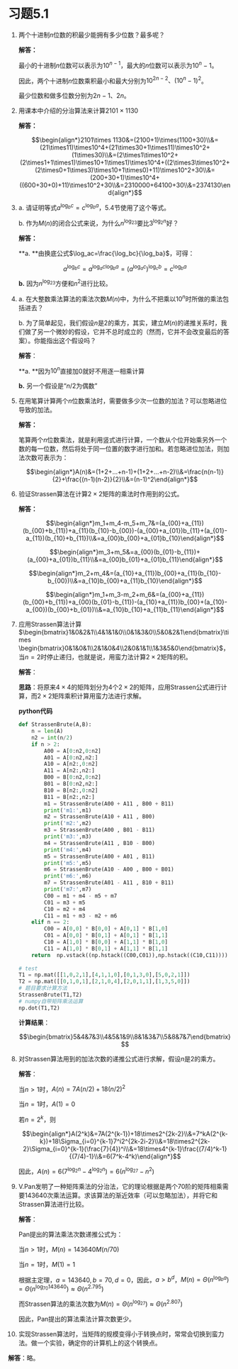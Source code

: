 # 习题5.1 

1. 两个十进制$n$位数的积最少能拥有多少位数？最多呢？

   **解答：**

   最小的十进制$n$位数可以表示为$10^{n-1}$，最大的$n$位数可以表示为$10^n-1$。

   因此，两个十进制$n$位数乘积最小和最大分别为$10^{2n-2}、(10^n-1)^2$。

   最少位数和做多位数分别为$2n-1、2n$。

   

2. 用课本中介绍的分治算法来计算$2101\times 1130$

   **解答：**

   $$\begin{align*}2101\times 1130&=(2100+1)\times(1100+30)\\&=(21\times11)\times10^4+(21\times30+1\times11)\times10^2+(1\times30)\\&=(2\times1\times10^2+(2\times1+1\times1)\times10+1\times1)\times10^4+((2\times3\times10^2+(2\times0+1\times3)\times10+1\times0)+11)\times10^2+30\\&=(200+30+1)\times10^4+((600+30+0)+11)\times10^2+30\\&=2310000+64100+30\\&=2374130\end{align*}$$

3. a. 请证明等式$a^{\log_bc}=c^{\log_ba}$，5.4节使用了这个等式。

   b. 作为$M(n)$的闭合公式来说，为什么$n^{\log_23}$要比$3^{\log_2n}$好？

   **解答：**

   **a. **由换底公式$\log_ac=\frac{\log_bc}{\log_ba}$，可得：

   $$a^{\log_bc}=a^{\log_ac\log_ba}=(a^{\log_ac})^{\log_cb}=c^{\log_ba}$$

   **b.** 因为$n^{\log_23}$方便和$n^2$进行比较。

   

4. a. 在大整数乘法算法的乘法次数$M(n)$中，为什么不把乘以$10^n$时所做的乘法包括进去？

   b. 为了简单起见，我们假设$n$是2的乘方，其实，建立$M(n)$的递推关系时，我们做了另一个微妙的假设，它并不总时成立的（然而，它并不会改变最后的答案）。你能指出这个假设吗？

   **解答**：

   **a. **因为$10^n$直接加0就好不用逐一相乘计算

   **b.** 另一个假设是“$n/2$为偶数”

   

5. 在用笔算计算两个$n$位数乘法时，需要做多少次一位数的加法？可以忽略进位导致的加法。

   **解答：**

   笔算两个$n$位数乘法，就是利用竖式进行计算，一个数从个位开始乘另外一个数的每一位数，然后将处于同一位置的数字进行加和。若忽略进位加法，则加法次数可表示为：

   $$\begin{align*}A(n)&=(1+2+...+n-1)+(1+2+...+n-2)\\&=\frac{n(n-1)}{2}+\frac{(n-1)(n-2)}{2}\\&=(n-1)^2\end{align*}$$

   

6. 验证Strassen算法在计算$2\times 2$矩阵的乘法时作用到的公式。

   **解答：**

   $$\begin{align*}m_1+m_4-m_5+m_7&=(a_{00}+a_{11})(b_{00}+b_{11})+a_{11}(b_{10}-b_{00})-(a_{00}+a_{01})b_{11}+(a_{01}-a_{11})(b_{10}+b_{11})\\&=a_{00}b_{00}+a_{01}b_{10}\end{align*}$$

   $$\begin{align*}m_3+m_5&=a_{00}(b_{01}-b_{11})+(a_{00}+a_{01})b_{11}\\&=a_{00}b_{01}+a_{01}b_{11}\end{align*}$$

   $$\begin{align*}m_2+m_4&=(a_{10}+a_{11})b_{00}+a_{11}(b_{10}-b_{00})\\&=a_{10}b_{00}+a_{11}b_{10}\end{align*}$$

   $$\begin{align*}m_1+m_3-m_2+m_6&=(a_{00}+a_{11})(b_{00}+b_{11})+a_{00}(b_{01}-b_{11})-(a_{10}+a_{11})b_{00}+(a_{10}-a_{00})(b_{00}+b_{01})\\&=a_{10}b_{10}+a_{11}b_{11}\end{align*}$$	

7. 应用Strassen算法计算$\begin{bmatrix}1&0&2&1\\4&1&1&0\\0&1&3&0\\5&0&2&1\end{bmatrix}\times \begin{bmatrix}0&1&0&1\\2&1&0&4\\2&0&1&1\\1&3&5&0\end{bmatrix}$，当$n=2$时停止递归，也就是说，用蛮力法计算$2\times 2$矩阵的积。

   **解答**：

   **思路**：将原来$4\times4$的矩阵划分为4个$2\times2$的矩阵，应用Strassen公式进行计算，而$2\times2$矩阵乘积计算用蛮力法进行求解。

   **python代码**

   ```python
   def StrassenBrute(A,B):
       n = len(A)
       n2 = int(n/2)
       if n > 2:
           A00 = A[0:n2,0:n2]
           A01 = A[0:n2,n2:]
           A10 = A[n2:,0:n2]
           A11 = A[n2:,n2:]
           B00 = B[0:n2,0:n2]
           B01 = B[0:n2,n2:]
           B10 = B[n2:,0:n2]
           B11 = B[n2:,n2:]
           m1 = StrassenBrute(A00 + A11 , B00 + B11)
           print('m1:',m1)
           m2 = StrassenBrute(A10 + A11 , B00)
           print('m2:',m2)
           m3 = StrassenBrute(A00 , B01 - B11)
           print('m3:',m3)
           m4 = StrassenBrute(A11 , B10 - B00)
           print('m4:',m4)
           m5 = StrassenBrute(A00 + A01 , B11)
           print('m5:',m5)
           m6 = StrassenBrute(A10 - A00 , B00 + B01)
           print('m6:',m6)
           m7 = StrassenBrute(A01 - A11 , B10 + B11)
           print('m7:',m7)
           C00 = m1 + m4 - m5 + m7
           C01 = m3 + m5
           C10 = m2 + m4
           C11 = m1 + m3 - m2 + m6
       elif n == 2:
           C00 = A[0,0] * B[0,0] + A[0,1] * B[1,0]
           C01 = A[0,0] * B[0,1] + A[0,1] * B[1,1]
           C10 = A[1,0] * B[0,0] + A[1,1] * B[1,0]
           C11 = A[1,0] * B[0,1] + A[1,1] * B[1,1]
       return  np.vstack((np.hstack((C00,C01)),np.hstack((C10,C11))))
           
   # test
   T1 = np.mat([[1,0,2,1],[4,1,1,0],[0,1,3,0],[5,0,2,1]])
   T2 = np.mat([[0,1,0,1],[2,1,0,4],[2,0,1,1],[1,3,5,0]])
   # 题目要求计算方法
   StrassenBrute(T1,T2)
   # numpy自带矩阵乘法运算
   np.dot(T1,T2)
   ```

   **计算结果**：

   $$\begin{bmatrix}5&4&7&3\\4&5&1&9\\8&1&3&7\\5&8&7&7\end{bmatrix}$$

   

8. 对Strassen算法用到的加法次数的递推公式进行求解，假设$n$是2的乘方。

   **解答**：

   当$n>1$时，$A(n)=7A(n/2)+18(n/2)^2$

   当$n=1$时，$A(1)=0$

   若$n=2^k$，则

   $$\begin{align*}A(2^k)&=7A(2^{k-1})+18\times2^{2k-2}\\&=7^kA(2^{k-k})+18\Sigma_{i=0}^{k-1}7^i2^{2k-2i-2}\\&=18\times2^{2k-2}\Sigma_{i=0}^{k-1}(\frac{7}{4})^i\\&=18\times4^{k-1}\frac{(7/4)^k-1}{(7/4)-1}\\&=6(7^k-4^k)\end{align*}$$

   因此，$A(n)=6(7^{\log_2n}-4^{\log_2n})=6(n^{\log_27}-n^2)$

9. V.Pan发明了一种矩阵乘法的分治法，它的理论根据是两个70阶的矩阵相乘需要143640次乘法运算。求该算法的渐近效率（可以忽略加法），并将它和Strassen算法进行比较。

   **解答**：

   Pan提出的算法乘法次数递推公式为：

   当$n>1$时，$M(n)=143640M(n/70)$

   当$n=1$时，$M(1)=1$

   根据主定理，$a=143640,b=70,d=0$，因此，$a>b^d$，$M(n)=\Theta(n^{\log _ba})=\Theta(n^{\log _{70}143640})\approx\Theta(n^{2.795})$

   而Strassen算法的乘法次数为$M(n)=\Theta(n^{\log _27})\approx\Theta(n^{2.807})$

   因此，Pan提出的算法乘法计算次数更少。

   

10. 实现Strassen算法时，当矩阵的规模变得小于转换点时，常常会切换到蛮力法。做一个实验，确定你的计算机上的这个转换点。

   **解答**：略。
